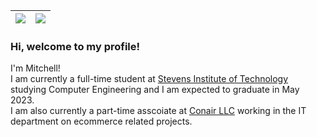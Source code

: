 |<a href="https://github.com/MAPReiff"><img align="center" src="https://github-readme-stats.vercel.app/api?username=MAPReiff&count_private=truea&show_icons=true&show_icons=true&theme=radical&hide_border=true&line_height=24" /></a>|<a href="https://github.com/MAPReiff?tab=repositories"><img align="center" src="https://github-readme-stats.vercel.app/api/top-langs/?username=MAPReiff&layout=compact&theme=radical&hide_border=true" /></a>|
|-|-|

### Hi, welcome to my profile!

I'm Mitchell!  
I am currently a full-time student at [Stevens Institute of Technology](https://www.stevens.edu/) studying Computer Engineering and I am expected to graduate in May 2023.  
I am also currently a part-time asscoiate at [Conair LLC](https://www.conair.com/) working in the IT department on ecommerce related projects.
